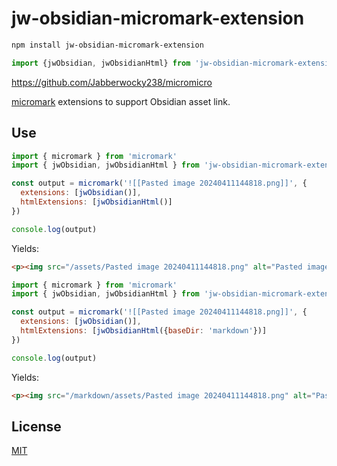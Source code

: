 # jw-obsidian-micromark-extension

```sh
npm install jw-obsidian-micromark-extension
```

```js
import {jwObsidian, jwObsidianHtml} from 'jw-obsidian-micromark-extension'
```

https://github.com/Jabberwocky238/micromicro

[micromark][] extensions to support Obsidian asset link.


## Use

```js
import { micromark } from 'micromark'
import { jwObsidian, jwObsidianHtml } from 'jw-obsidian-micromark-extension'

const output = micromark('![[Pasted image 20240411144818.png]]', {
  extensions: [jwObsidian()],
  htmlExtensions: [jwObsidianHtml()]
})

console.log(output)
```

Yields:

```html
<p><img src="/assets/Pasted image 20240411144818.png" alt="Pasted image 20240411144818.png"></img></p>
```

```js
import { micromark } from 'micromark'
import { jwObsidian, jwObsidianHtml } from 'jw-obsidian-micromark-extension'

const output = micromark('![[Pasted image 20240411144818.png]]', {
  extensions: [jwObsidian()],
  htmlExtensions: [jwObsidianHtml({baseDir: 'markdown'})]
})

console.log(output)
```

Yields:

```html
<p><img src="/markdown/assets/Pasted image 20240411144818.png" alt="Pasted image 20240411144818.png"></img></p>
```

## License

[MIT][license]

[npm]: https://docs.npmjs.com/cli/install

[license]: license

[micromark]: https://github.com/micromark/micromark
